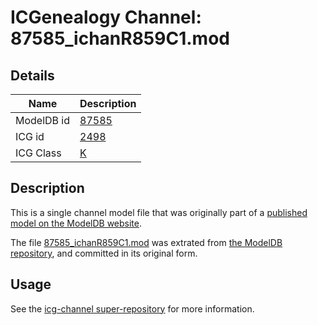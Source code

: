 # ICGenealogy Channel: 87585\_ichanR859C1.mod

## Details

Name | Description
---- | -----------
ModelDB id | [87585](http://senselab.med.yale.edu/ModelDB/ShowModel.cshtml?model=87585)
ICG id | [2498](http://icg.neurotheory.ox.ac.uk/channels/1/2498)
ICG Class | [K](http://icg.neurotheory.ox.ac.uk/channels/1)

## Description

This is a single channel model file that was originally part of a [published model on the ModelDB website](http://senselab.med.yale.edu/mModelDB/ShowModel.cshtml?model=87585).

The file [87585\_ichanR859C1.mod](87585_ichanR859C1.mod) was extrated from [the ModelDB repository](http://senselab.med.yale.edu/ModelDB/ShowModel.cshtml?model=87585), and committed in its original form.

## Usage

See the [icg-channel super-repository](https://github.com/icgenealogy/icg-channels) for more information.